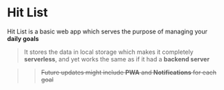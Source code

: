 # Hit List

Hit List is a basic web app which serves the purpose of managing your **daily goals**

> It stores the data in local storage which makes it completely **serverless**, and yet works the same as if it had a **backend server**


>> <s>Future updates might include **PWA** and **Notifications** for each goal</s>

